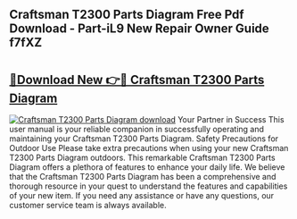 ## Craftsman T2300 Parts Diagram Free Pdf Download - Part-iL9 New Repair Owner Guide f7fXZ

# <h2><a href="http://dfig1d.blite.top/?on=Craftsman+T2300+Parts+Diagram">🔗Download New 👉🔴 Craftsman T2300 Parts Diagram</a></h2>

[![Craftsman T2300 Parts Diagram download](https://i.imgur.com/lujVjoI.png)](http://dfig1d.blite.top/?on=Craftsman+T2300+Parts+Diagram)
Your Partner in Success This user manual is your reliable companion in successfully operating and maintaining your Craftsman T2300 Parts Diagram. Safety Precautions for Outdoor Use Please take extra precautions when using your new Craftsman T2300 Parts Diagram outdoors. This remarkable Craftsman T2300 Parts Diagram offers a plethora of features to enhance your daily life. We believe that the Craftsman T2300 Parts Diagram has been a comprehensive and thorough resource in your quest to understand the features and capabilities of your new item. If you need any assistance or have any questions, our customer service team is always available.
